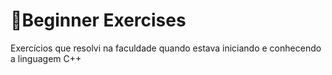 # :baby:Beginner Exercises
Exercícios que resolvi na faculdade quando estava iniciando e conhecendo a linguagem C++
